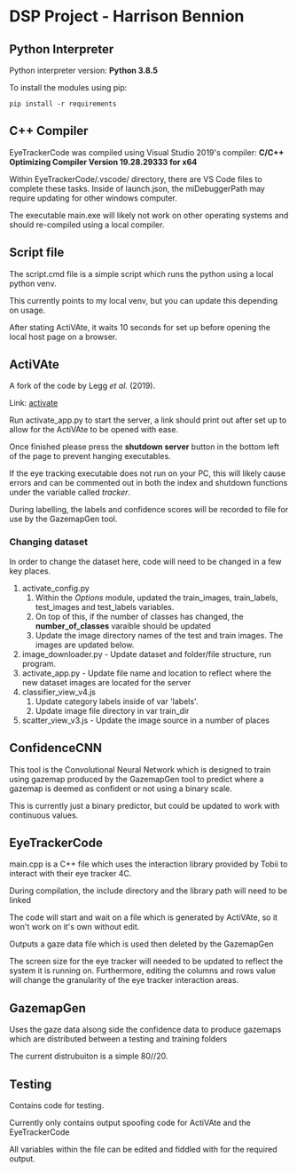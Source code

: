 # DSP Project - Harrison Bennion
## Python Interpreter
Python interpreter version: **Python 3.8.5**

To install the modules using pip:

`pip install -r requirements`

## C++ Compiler
EyeTrackerCode was compiled using Visual Studio 2019's compiler: **C/C++ Optimizing Compiler Version 19.28.29333 for x64**

Within EyeTrackerCode/.vscode/ directory, there are VS Code files to complete these tasks.
Inside of launch.json, the miDebuggerPath may require updating for other windows computer.

The executable main.exe will likely not work on other operating systems and should re-compiled using a local compiler.

## Script file
The script.cmd file is a simple script which runs the python using a local python venv. 

This currently points to my local venv, but you can update this depending on usage.

After stating ActiVAte, it waits 10 seconds for set up before opening the local host page on a browser.

## ActiVAte
A fork of the code by Legg *et al.* (2019).

Link: [activate](https://gitlab.uwe.ac.uk/pa-legg/activate)

Run activate_app.py to start the server, a link should print out after set up to allow for the ActiVAte to be opened with ease.

Once finished please press the **shutdown server** button in the bottom left of the page to prevent hanging executables.

If the eye tracking executable does not run on your PC, this will likely cause errors and can be commented out in both the index and shutdown functions under the variable called *tracker*.

During labelling, the labels and confidence scores will be recorded to file for use by the GazemapGen tool.

### Changing dataset
In order to change the dataset here, code will need to be changed in a few key places.
1. activate_config.py
    1. Within the *Options* module, updated the train_images, train_labels, test_images and test_labels variables.
    2. On top of this, if the number of classes has changed, the **number_of_classes** varaible should be updated
    3. Update the image directory names of the test and train images. The images are updated below.
2. image_downloader.py - Update dataset and folder/file structure, run program.
3. activate_app.py - Update file name and location to reflect where the new dataset images are located for the server
4. classifier_view_v4.js
    1. Update category labels inside of var 'labels'.
    2. Update image file directory in var train_dir
5. scatter_view_v3.js - Update the image source in a number of places

## ConfidenceCNN
This tool is the Convolutional Neural Network which is designed to train using gazemap produced by the 
GazemapGen tool to predict where a gazemap is deemed as confident or not using a binary scale.

This is currently just a binary predictor, but could be updated to work with continuous values.

## EyeTrackerCode
main.cpp is a C++ file which uses the interaction library provided by Tobii to interact with their eye tracker 4C.

During compilation, the include directory and the library path will need to be linked

The code will start and wait on a file which is generated by ActiVAte, so it won't work on it's own without edit.

Outputs a gaze data file which is used then deleted by the GazemapGen

The screen size for the eye tracker will needed to be updated to reflect the system it is running on.
Furthermore, editing the columns and rows value will change the granularity of the eye tracker interaction areas.

## GazemapGen
Uses the gaze data alsong side the confidence data to produce gazemaps which are distributed between a testing and training folders

The current distrubuiton is a simple 80//20.

## Testing
Contains code for testing.

Currently only contains output spoofing code for ActiVAte and the EyeTrackerCode

All variables within the file can be edited and fiddled with for the required output.

